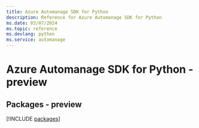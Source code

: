 ```yaml
---
title: Azure Automanage SDK for Python
description: Reference for Azure Automanage SDK for Python
ms.date: 03/07/2024
ms.topic: reference
ms.devlang: python
ms.service: automanage
---
```

# Azure Automanage SDK for Python - preview
## Packages - preview
[!INCLUDE [packages](automanage-index.md)]